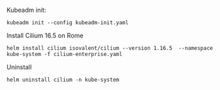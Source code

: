 Kubeadm init:
```
kubeadm init --config kubeadm-init.yaml
```

Install Cilium 16.5 on Rome

```
helm install cilium isovalent/cilium --version 1.16.5  --namespace kube-system -f cilium-enterprise.yaml
```

Uninstall
```
helm uninstall cilium -n kube-system
```
